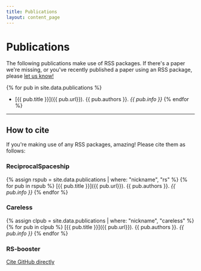 ```yaml
---
title: Publications
layout: content_page
---
```


# Publications
The following publications make use of RSS packages. If there's a paper we're missing, or you've recently published a paper using an RSS package, please [let us know!](/contact.html)

{% for pub in site.data.publications %}
 - [{{ pub.title }}]({{ pub.url}}). {{ pub.authors }}. *{{ pub.info }}*
{% endfor %}

---

## How to cite
If you're making use of any RSS packages, amazing! Please cite them as follows:

### ReciprocalSpaceship
{% assign rspub = site.data.publications | where: "nickname", "rs" %}
{% for pub in rspub %}
[{{ pub.title }}]({{ pub.url}}). {{ pub.authors }}. *{{ pub.info }}*
{% endfor %}

### Careless
{% assign clpub = site.data.publications | where: "nickname", "careless" %}
{% for pub in clpub %}
[{{ pub.title }}]({{ pub.url}}). {{ pub.authors }}. *{{ pub.info }}*
{% endfor %}

### RS-booster
[Cite GitHub directly](https://github.com/rs-station/rs-booster)

